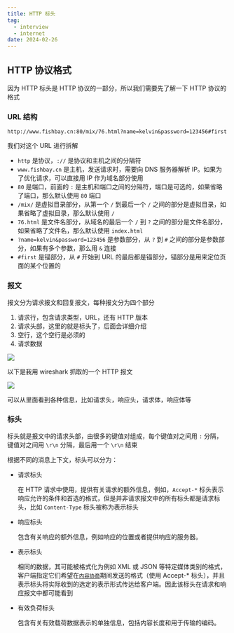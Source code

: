 ```yaml
---
title: HTTP 标头
tag:
  - interview
  - internet
date: 2024-02-26
---
```


## HTTP 协议格式

因为 HTTP 标头是 HTTP 协议的一部分，所以我们需要先了解一下 HTTP 协议的格式

### URL 结构

`http://www.fishbay.cn:80/mix/76.html?name=kelvin&password=123456#first`

我们对这个 URL 进行拆解

- `http` 是协议，`://` 是协议和主机之间的分隔符
- `www.fishbay.cn` 是主机，发送请求时，需要向 DNS 服务器解析 IP。如果为了优化请求，可以直接用 IP 作为域名部分使用
- `80` 是端口，前面的 `:` 是主机和端口之间的分隔符，端口是可选的，如果省略了端口，那么默认使用 `80` 端口
- `/mix/` 是虚拟目录部分，从第一个 `/` 到最后一个 `/` 之间的部分是虚拟目录，如果省略了虚拟目录，那么默认使用 `/`
- `76.html` 是文件名部分，从域名的最后一个 `/` 到 `?` 之间的部分是文件名部分，如果省略了文件名，那么默认使用 `index.html`
- `?name=kelvin&password=123456` 是参数部分，从 `?` 到 `#` 之间的部分是参数部分，如果有多个参数，那么用 `&` 连接
- `#first` 是锚部分，从 `#` 开始到 URL 的最后都是锚部分，锚部分是用来定位页面的某个位置的

### 报文

报文分为请求报文和回复报文，每种报文分为四个部分

1. 请求行，包含请求类型，URL，还有 HTTP 版本
1. 请求头部，这里的就是标头了，后面会详细介绍
1. 空行，这个空行是必须的
1. 请求数据

<img src='https://developer.mozilla.org/en-US/docs/Web/HTTP/Messages/httpmsgstructure2.png' style="background-color: white">

以下是我用 wireshark 抓取的一个 HTTP 报文

<img width='' src='https://raw.githubusercontent.com/shellRaining/img/main/2402/http_pack.png'>

可以从里面看到各种信息，比如请求头，响应头，请求体，响应体等

### 标头

标头就是报文中的请求头部，由很多的键值对组成，每个键值对之间用 `:` 分隔，键值对之间用 `\r\n` 分隔，最后用一个 `\r\n` 结束

根据不同的消息上下文，标头可以分为：

- 请求标头

  在 HTTP 请求中使用，提供有关请求的额外信息，例如，`Accept-*` 标头表示响应允许的条件和首选的格式，但是并非请求报文中的所有标头都是请求标头，比如 `Content-Type` 标头被称为表示标头

- 响应标头

  包含有关响应的额外信息，例如响应的位置或者提供响应的服务器。

- 表示标头

  相同的数据，其可能被格式化为例如 XML 或 JSON 等特定媒体类别的格式，客户端指定它们希望在[`内容协商`](https://developer.mozilla.org/zh-CN/docs/Web/HTTP/Content_negotiation)期间发送的格式（使用 Accept-\* 标头），并且表示标头将实际收到的选定的表示形式传达给客户端。因此该标头在请求和响应报文中都可能看到

- 有效负荷标头

  包含有关有效载荷数据表示的单独信息，包括内容长度和用于传输的编码。
